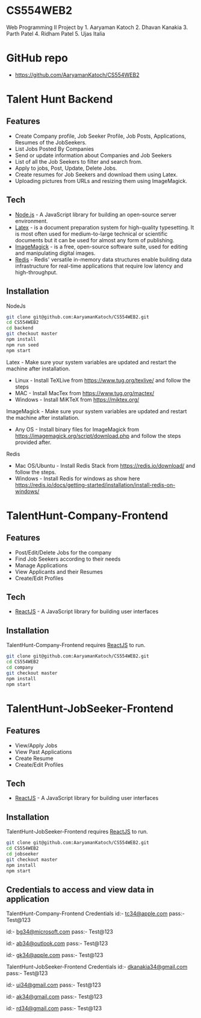 # CS554WEB2
Web Programming II Project by 1. Aaryaman Katoch 2. Dhavan Kanakia 3. Parth Patel 4. Ridham Patel 5. Ujas Italia

# GitHub repo

- https://github.com/AaryamanKatoch/CS554WEB2

# Talent Hunt Backend
## Features

- Create Company profile, Job Seeker Profile, Job Posts, Applications, Resumes of the JobSeekers.
- List Jobs Posted By Companies
- Send or update information about Companies and Job Seekers
- List of all the Job Seekers to filter and search from.
- Apply to jobs, Post, Update, Delete Jobs.
- Create resumes for Job Seekers and download them using Latex.
- Uploading pictures from URLs and resizing them using ImageMagick.

## Tech

- [Node.js](https://nodejs.org/en/) - A JavaScript library for building an open-source server environment.
- [Latex](https://www.latex-project.org/get/) - is a document preparation system for high-quality typesetting. It is most often used for medium-to-large technical or scientific documents but it can be used for almost any form of publishing.
- [ImageMagick](https://imagemagick.org/index.php) - is a free, open-source software suite, used for editing and manipulating digital images.
- [Redis](https://redis.io/) - Redis' versatile in-memory data structures enable building data infrastructure for real-time applications that require low latency and high-throughput. 

## Installation

NodeJs
```sh
git clone git@github.com:AaryamanKatoch/CS554WEB2.git
cd CS554WEB2
cd backend 
git checkout master
npm install
npm run seed
npm start
```

Latex - Make sure your system variables are updated and restart the machine after installation.
- Linux - Install TeXLive from https://www.tug.org/texlive/ and follow the steps
- MAC - Install MacTex from https://www.tug.org/mactex/
- Windows - Install MiKTeX from https://miktex.org/

ImageMagick - Make sure your system variables are updated and restart the machine after installation.
- Any OS - Install binary files for ImageMagick from https://imagemagick.org/script/download.php and follow the steps provided after.

Redis
- Mac OS/Ubuntu - Install Redis Stack from https://redis.io/download/ and follow the steps.
- Windows - Install Redis for windows as show here https://redis.io/docs/getting-started/installation/install-redis-on-windows/



# TalentHunt-Company-Frontend
## Features
- Post/Edit/Delete Jobs for the company
- Find Job Seekers according to their needs
- Manage Applications
- View Applicants and their Resumes
- Create/Edit Profiles

## Tech

- [ReactJS](https://reactjs.org/) - A JavaScript library for building user interfaces

## Installation

TalentHunt-Company-Frontend requires [ReactJS](https://reactjs.org/) to run.

```sh
git clone git@github.com:AaryamanKatoch/CS554WEB2.git
cd CS554WEB2
cd company
git checkout master
npm install
npm start
```

# TalentHunt-JobSeeker-Frontend
## Features
- View/Apply Jobs
- View Past Applications
- Create Resume
- Create/Edit Profiles

## Tech

- [ReactJS](https://reactjs.org/) - A JavaScript library for building user interfaces

## Installation

TalentHunt-JobSeeker-Frontend requires [ReactJS](https://reactjs.org/) to run.

```sh
git clone git@github.com:AaryamanKatoch/CS554WEB2.git
cd CS554WEB2
cd jobseeker
git checkout master
npm install
npm start
```

## Credentials to access and view data in application

TalentHunt-Company-Frontend Credentials
id:- tc34@apple.com
pass:- Test@123

id:- bg34@microsoft.com
pass:- Test@123

id:- ab34@outlook.com
pass:- Test@123

id:- gk34@apple.com
pass:- Test@123

TalentHunt-JobSeeker-Frontend Credentials
id:- dkanakia34@gmail.com
pass:- Test@123

id:- ui34@gmail.com
pass:- Test@123

id:- ak34@gmail.com
pass:- Test@123

id:- rd34@gmail.com
pass:- Test@123


